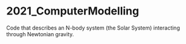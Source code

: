 # 2021_ComputerModelling
Code that describes an N-body system (the Solar System) interacting through Newtonian gravity.
